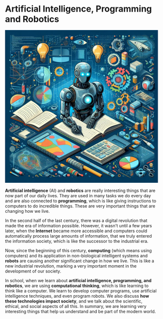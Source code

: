 
# Artificial Intelligence, Programming and Robotics

![AI, Programming, and Robotics](images/aipr3_illustration.jpg)

**Artificial intelligence** (AI) and **robotics** are really interesting things that are now part of our daily lives. They are used in many tasks we do every day and are also connected to **programming**, which is like giving instructions to computers to do incredible things. These are very important things that are changing how we live.

In the second half of the last century, there was a digital revolution that made the era of information possible. However, it wasn't until a few years later, when the **Internet** became more accessible and computers could automatically process large amounts of information, that we truly entered the information society, which is like the successor to the industrial era.

Now, since the beginning of this century, **computing** (which means using computers) and its application in non-biological intelligent systems and **robots** are causing another significant change in how we live. This is like a new industrial revolution, marking a very important moment in the development of our society.

In school, when we learn about **artificial intelligence, programming, and robotics**, we are using **computational thinking**, which is like learning to think like a computer. We learn to develop computer programs, use artificial intelligence techniques, and even program robots. We also discuss **how these technologies impact society**, and we talk about the scientific, ethical, and social aspects of all this. In summary, we are learning very interesting things that help us understand and be part of the modern world.
